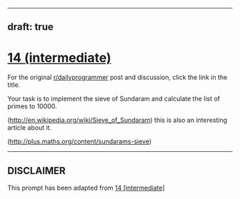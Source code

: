 ---
draft: true
----

# [14 (intermediate)](https://www.reddit.com/r/dailyprogrammer/comments/q2mwu/2232012_challenge_14_intermediate/)

For the original [r/dailyprogrammer](https://www.reddit.com/r/dailyprogrammer/) post and discussion, click the link in the title.

Your task is to implement the sieve of Sundaram and calculate the list of primes to 10000.

(http://en.wikipedia.org/wiki/Sieve_of_Sundaram)
this is also an interesting article about it.

(http://plus.maths.org/content/sundarams-sieve)

----
## **DISCLAIMER**
This prompt has been adapted from [14 [intermediate]](https://www.reddit.com/r/dailyprogrammer/comments/q2mwu/2232012_challenge_14_intermediate/
)
